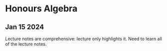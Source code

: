 # Honours Algebra 

## Jan 15 2024

Lecture notes are comprehensive: lecture only highlights it. Need to learn all of the lecture notes. 

